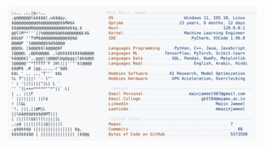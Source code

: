 <picture>
  <source srcset="https://raw.githubusercontent.com/mmazinjameel/mmazinjameel/main/dark_mode.svg?v=1747455154" media="(prefers-color-scheme: dark)">
  <img src="https://raw.githubusercontent.com/mmazinjameel/mmazinjameel/main/light_mode.svg?v=1747455154">
</picture>
